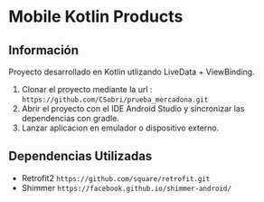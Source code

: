 # Mobile Kotlin Products

## Información

Proyecto desarrollado en Kotlin utlizando LiveData + ViewBinding.

1. Clonar el proyecto mediante la url : `https://github.com/CSobri/prueba_mercadona.git`
2. Abrir el proyecto con el IDE Android Studio y sincronizar las dependencias con gradle.
3. Lanzar aplicacion en emulador o dispositivo externo.

## Dependencias Utilizadas
- Retrofit2 `https://github.com/square/retrofit.git`
- Shimmer `https://facebook.github.io/shimmer-android/`
